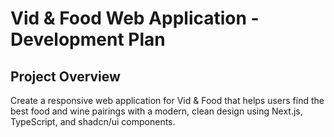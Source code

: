 # Vid & Food Web Application - Development Plan

## Project Overview
Create a responsive web application for Vid & Food that helps users find the best food and wine pairings with a modern, clean design using Next.js, TypeScript, and shadcn/ui components.


